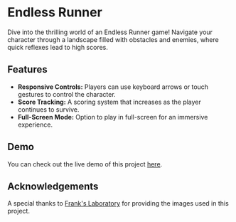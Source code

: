 # Endless Runner

Dive into the thrilling world of an Endless Runner game! Navigate your character through a landscape filled with obstacles and enemies, where quick reflexes lead to high scores.

## Features

-   **Responsive Controls:** Players can use keyboard arrows or touch gestures to control the character.
-   **Score Tracking:** A scoring system that increases as the player continues to survive.
-   **Full-Screen Mode:** Option to play in full-screen for an immersive experience.

## Demo

You can check out the live demo of this project [here](https://cengizcinar01.github.io/endless-runner/).

## Acknowledgements

A special thanks to [Frank's Laboratory](https://www.youtube.com/Frankslaboratory) for providing the images used in this project.
